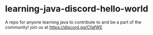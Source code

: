 # learning-java-discord-hello-world
A repo for anyone learning java to contribute to and be a part of the community! join us at https://discord.gg/CfafWE
